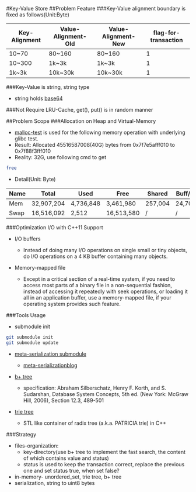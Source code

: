 #Key-Value Store
##Problem Feature
###Key-Value alignment boundary is fixed as follows(Unit:Byte)

Key-Alignment | Value-Alignment-Old | Value-Alignment-New | flag-for-transaction
------------- | ------------------- | ------------------- | --------------------
10~70         | 80~160              | 80~160              | 1
10~300         | 1k~3k              | 1k~3k              | 1
1k~3k         | 10k~30k              | 10k~30k              | 1

###Key-Value is string, string type
- string holds [base64](https://en.wikipedia.org/wiki/Base64)

###Not Require LRU-Cache, get(), put() is in random manner

##Problem Scope
###Allocation on Heap and Virtual-Memory
- [malloc-test](./malloc-test) is used for the following memory operation with underlying glibc test.
- Result: Allocated 45516587008(40G) bytes from 0x7f7e5afff010 to 0x7f88f3fff010
- Reality: 32G, use following cmd to get
```zsh
free
```
- Detail(Unit: Byte)  

Name | Total | Used | Free | Shared | Buff/Cache | Available   
--- | --- | --- | --- | --- | --- | ---
Mem  | 32,907,204 | 4,736,848 | 3,461,980 | 257,004 | 24,708,376 | 27,729,972  
Swap | 16,516,092  | 2,512 | 16,513,580 | /  | /  |  /      

###Optimization I/O with C++11 Support
- I/O buffers
  - Instead of doing many I/O operations on single small or tiny objects, do I/O operations on a 4 KB buffer containing many objects.

- Memory-mapped file
  - Except in a critical section of a real-time system, if you need to access most parts of a binary file in a non-sequential fashion, instead of accessing it repeatedly with seek operations, or loading it all in an application buffer, use a memory-mapped file, if your operating system provides such feature.

###Tools Usage
- submodule init
```zsh
git submodule init   
git submodule update
```   

- [meta-serialization submodule](https://github.com/motonacciu/meta-serialization)   
    - [meta-serializationblog](http://cpplove.blogspot.hk/2013/05/my-take-on-c-serialization-part-i.html)

- [b+ tree](http://www.amittai.com/prose/bplustree.html)    
  - specification: Abraham Silberschatz, Henry F. Korth, and S. Sudarshan, Database System Concepts, 5th ed. (New York: McGraw Hill, 2006), Section 12.3, 489-501

- [trie tree](https://github.com/ytakano/radix_tree)  
  - STL like container of radix tree (a.k.a. PATRICIA trie) in C++

###Strategy
- files-organization:
    - key-directory(use b+ tree to implement the fast search, the content of which contains value and status)
    - status is used to keep the transaction correct, replace the previous one and set status true, when set false?
- in-memory- unordered_set, trie tree, b+ tree
- serialization, string to uint8 bytes
